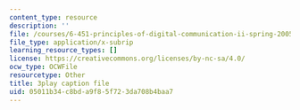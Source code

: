 ```yaml
---
content_type: resource
description: ''
file: /courses/6-451-principles-of-digital-communication-ii-spring-2005/05011b34c8bda9f85f723da708b4baa7_DyRLOmVRQDw.srt
file_type: application/x-subrip
learning_resource_types: []
license: https://creativecommons.org/licenses/by-nc-sa/4.0/
ocw_type: OCWFile
resourcetype: Other
title: 3play caption file
uid: 05011b34-c8bd-a9f8-5f72-3da708b4baa7
---
```

